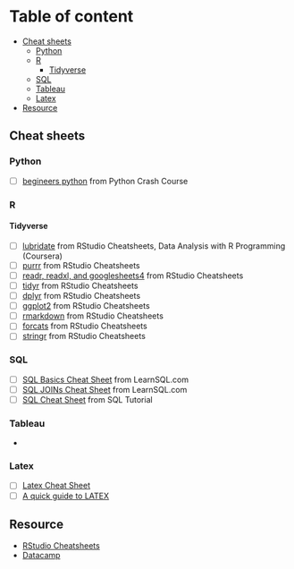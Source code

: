 # Table of content
- [Cheat sheets](#cheat-sheets)
  * [Python](#python)
  * [R](#r)
    + [Tidyverse](#tidyverse)
  * [SQL](#sql)
  * [Tableau](#tableau)
  * [Latex](#latex)
- [Resource](#resource)

## Cheat sheets
### Python
  - [ ] [begineers python](https://github.com/lc4695/CheatSheet/blob/main/beginners-python-cheat-sheets.pdf) from Python Crash Course
### R
#### Tidyverse
  - [ ] [lubridate](https://github.com/lc4695/CheatSheet/blob/main/Dates%20and%20times%20with%20lubridate%20Cheat%20Sheet.pdf) from RStudio Cheatsheets, Data Analysis with R Programming (Coursera)
  - [ ] [purrr](https://github.com/lc4695/CheatSheet/blob/main/Apply%20functions%20with%20purrr%20cheatsheet.pdf) from RStudio Cheatsheets
  - [ ] [readr, readxl, and googlesheets4](https://github.com/lc4695/CheatSheet/blob/main/Data%20import%20with%20readr%2C%20readxl%2C%20and%20googlesheets4%20cheatsheet.pdf) from RStudio Cheatsheets
  - [ ] [tidyr](https://github.com/lc4695/CheatSheet/blob/main/Data%20tidying%20with%20tidyr%20cheatsheet.pdf) from RStudio Cheatsheets
  - [ ] [dplyr](https://github.com/lc4695/CheatSheet/blob/main/Data%20transformation%20with%20dplyr%20cheatsheet.pdf) from RStudio Cheatsheets
  - [ ] [ggplot2](https://github.com/lc4695/CheatSheet/blob/main/Data%20visualization%20with%20ggplot2%20cheatsheet.pdf) from RStudio Cheatsheets
  - [ ] [rmarkdown](https://github.com/lc4695/CheatSheet/blob/main/Dynamic%20documents%20with%20rmarkdown%20cheatsheet.pdf) from RStudio Cheatsheets
  - [ ] [forcats](https://github.com/lc4695/CheatSheet/blob/main/Factors%20with%20forcats%20cheatsheet.pdf) from RStudio Cheatsheets
  - [ ] [stringr](https://github.com/lc4695/CheatSheet/blob/main/String%20manipulation%20with%20stringr%20cheatsheet.pdf) from RStudio Cheatsheets
### SQL
  - [ ] [SQL Basics Cheat Sheet](https://github.com/lc4695/CheatSheet/blob/main/SQL/SQL%20Basics%20Cheat%20Sheet.pdf) from LearnSQL.com
  - [ ] [SQL JOINs Cheat Sheet](https://github.com/lc4695/CheatSheet/blob/main/SQL/SQL%20JOINs%20Cheat%20Sheet.pdf) from LearnSQL.com
  - [ ] [SQL Cheat Sheet](https://github.com/lc4695/CheatSheet/blob/main/SQL/SQL%20Cheat%20Sheet.pdf) from SQL Tutorial
### Tableau
  - [ ]()
### Latex
  - [ ] [Latex Cheat Sheet](https://github.com/lc4695/CheatSheet/blob/main/Latex/Latex%20Cheat%20Sheet.pdf)
  - [ ] [A quick guide to LATEX](https://github.com/lc4695/CheatSheet/blob/main/Latex/A%20quick%20guide%20to%20LATEX.pdf)

## Resource
- [RStudio Cheatsheets](https://www.rstudio.com/resources/cheatsheets/)  
- [Datacamp](https://www.datacamp.com/cheat-sheet)
